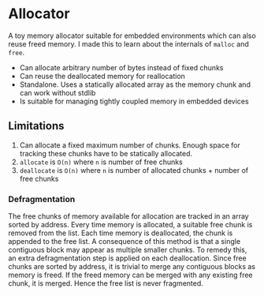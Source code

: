 # Allocator

A toy memory allocator suitable for embedded environments which can also reuse freed 
memory. I made this to learn about the internals of `malloc` and `free`. 
 - Can allocate arbitrary number of bytes instead of fixed chunks
 - Can reuse the deallocated memory for reallocation
 - Standalone. Uses a statically allocated array as the memory chunk and can work without stdlib
 - Is suitable for managing tightly coupled memory in embedded devices

## Limitations
 1. Can allocate a fixed maximum number of chunks. Enough space for tracking these chunks have to be statically allocated.
 2. `allocate` is `O(n)` where `n` is number of free chunks
 3. `deallocate` is `O(n)` where `n` is number of allocated chunks + number of free chunks

### Defragmentation
The free chunks of memory available for allocation are tracked in an array sorted by 
address. Every time memory is allocated, a suitable free chunk is removed from the list.
Each time memory is deallocated, the chunk is appended to the free list. A consequence 
of this method is that a single contiguous block may appear as multiple smaller chunks.
To remedy this, an extra defragmentation step is applied on each deallocation. Since 
free chunks are sorted by address, it is trivial to merge any contiguous blocks as memory
is freed. If the freed memory can be merged with any existing free chunk, it is merged.
Hence the free list is never fragmented. 